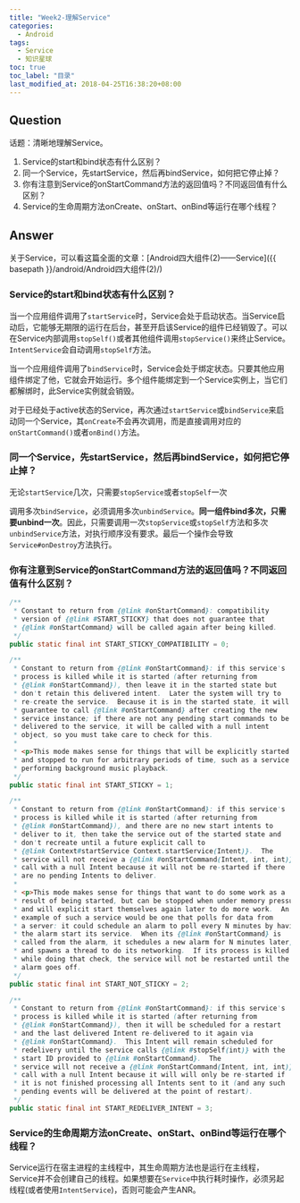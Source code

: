 ```yaml
---
title: "Week2-理解Service"
categories:
  - Android
tags:
  - Service
  - 知识星球
toc: true
toc_label: "目录"
last_modified_at: 2018-04-25T16:38:20+08:00
---
```


## Question
话题：清晰地理解Service。
1. Service的start和bind状态有什么区别？
2. 同一个Service，先startService，然后再bindService，如何把它停止掉？
3. 你有注意到Service的onStartCommand方法的返回值吗？不同返回值有什么区别？
4. Service的生命周期方法onCreate、onStart、onBind等运行在哪个线程？

## Answer
关于Service，可以看这篇全面的文章：[Android四大组件(2)——Service]({{ basepath }}/android/Android四大组件(2)/)

### Service的start和bind状态有什么区别？
当一个应用组件调用了`startService`时，Service会处于启动状态。当Service启动后，它能够无期限的运行在后台，甚至开启该Service的组件已经销毁了。可以在Service内部调用`stopSelf()`或者其他组件调用`stopService()`来终止Service。`IntentService`会自动调用`stopSelf`方法。

当一个应用组件调用了`bindService`时，Service会处于绑定状态。只要其他应用组件绑定了他，它就会开始运行。多个组件能绑定到一个Service实例上，当它们都解绑时，此Service实例就会销毁。

对于已经处于active状态的Service，再次通过`startService`或`bindService`来启动同一个Service，其`onCreate`不会再次调用，而是直接调用对应的`onStartCommand()`或者`onBind()`方法。

### 同一个Service，先startService，然后再bindService，如何把它停止掉？
无论`startService`几次，只需要`stopService`或者`stopSelf`一次

调用多次`bindService`，必须调用多次`unbindService`。**同一组件bind多次，只需要unbind一次**。因此，只需要调用一次`stopService`或`stopSelf`方法和多次`unbindService`方法，对执行顺序没有要求。最后一个操作会导致`Service#onDestroy`方法执行。

### 你有注意到Service的onStartCommand方法的返回值吗？不同返回值有什么区别？
```java
/**
 * Constant to return from {@link #onStartCommand}: compatibility
 * version of {@link #START_STICKY} that does not guarantee that
 * {@link #onStartCommand} will be called again after being killed.
 */
public static final int START_STICKY_COMPATIBILITY = 0;

/**
 * Constant to return from {@link #onStartCommand}: if this service's
 * process is killed while it is started (after returning from
 * {@link #onStartCommand}), then leave it in the started state but
 * don't retain this delivered intent.  Later the system will try to
 * re-create the service.  Because it is in the started state, it will
 * guarantee to call {@link #onStartCommand} after creating the new
 * service instance; if there are not any pending start commands to be
 * delivered to the service, it will be called with a null intent
 * object, so you must take care to check for this.
 *
 * <p>This mode makes sense for things that will be explicitly started
 * and stopped to run for arbitrary periods of time, such as a service
 * performing background music playback.
 */
public static final int START_STICKY = 1;

/**
 * Constant to return from {@link #onStartCommand}: if this service's
 * process is killed while it is started (after returning from
 * {@link #onStartCommand}), and there are no new start intents to
 * deliver to it, then take the service out of the started state and
 * don't recreate until a future explicit call to
 * {@link Context#startService Context.startService(Intent)}.  The
 * service will not receive a {@link #onStartCommand(Intent, int, int)}
 * call with a null Intent because it will not be re-started if there
 * are no pending Intents to deliver.
 *
 * <p>This mode makes sense for things that want to do some work as a
 * result of being started, but can be stopped when under memory pressure
 * and will explicit start themselves again later to do more work.  An
 * example of such a service would be one that polls for data from
 * a server: it could schedule an alarm to poll every N minutes by having
 * the alarm start its service.  When its {@link #onStartCommand} is
 * called from the alarm, it schedules a new alarm for N minutes later,
 * and spawns a thread to do its networking.  If its process is killed
 * while doing that check, the service will not be restarted until the
 * alarm goes off.
 */
public static final int START_NOT_STICKY = 2;

/**
 * Constant to return from {@link #onStartCommand}: if this service's
 * process is killed while it is started (after returning from
 * {@link #onStartCommand}), then it will be scheduled for a restart
 * and the last delivered Intent re-delivered to it again via
 * {@link #onStartCommand}.  This Intent will remain scheduled for
 * redelivery until the service calls {@link #stopSelf(int)} with the
 * start ID provided to {@link #onStartCommand}.  The
 * service will not receive a {@link #onStartCommand(Intent, int, int)}
 * call with a null Intent because it will will only be re-started if
 * it is not finished processing all Intents sent to it (and any such
 * pending events will be delivered at the point of restart).
 */
public static final int START_REDELIVER_INTENT = 3;
```

### Service的生命周期方法onCreate、onStart、onBind等运行在哪个线程？
Service运行在宿主进程的主线程中，其生命周期方法也是运行在主线程，Service并不会创建自己的线程。如果想要在`Service`中执行耗时操作，必须另起线程(或者使用`IntentService`)，否则可能会产生ANR。
